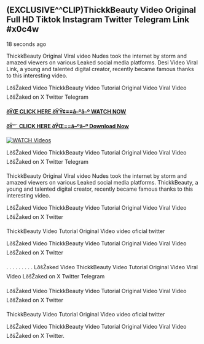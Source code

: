 ## (EXCLUSIVE^^CLIP)ThickkBeauty Video Original Full HD Tiktok Instagram Twitter Telegram Link #x0c4w

18 seconds ago

ThickkBeauty Original Viral video Nudes took the internet by storm and amazed viewers on various Leaked social media platforms. Desi Video Viral Link, a young and talented digital creator, recently became famous thanks to this interesting video.

LðšŽaked Video ThickkBeauty Video Tutorial Original Video Viral Video LðšŽaked on X Twitter Telegram

**[ðŸŒ CLICK HERE ðŸŸ¢==â–ºâ–º WATCH NOW](https://clips-mediaa.blogspot.com/2025/02/video-viral-download.html)**

**[ðŸ”´ CLICK HERE ðŸŒ==â–ºâ–º Download Now](https://clips-mediaa.blogspot.com/2025/02/video-viral-download.html)**

[![WATCH Videos](https://i.imgur.com/dJHk4Zq.gif)](https://clips-mediaa.blogspot.com/2025/02/video-viral-download.html)

LðšŽaked Video ThickkBeauty Video Tutorial Original Video Viral Video LðšŽaked on X Twitter Telegram

ThickkBeauty Original Viral video Nudes took the internet by storm and amazed viewers on various Leaked social media platforms. ThickkBeauty, a young and talented digital creator, recently became famous thanks to this interesting video.

LðšŽaked Video ThickkBeauty Video Tutorial Original Video Viral Video LðšŽaked on X Twitter

ThickkBeauty Video Tutorial Original Video video oficial twitter

LðšŽaked Video ThickkBeauty Video Tutorial Original Video Viral Video LðšŽaked on X Twitter

. . . . . . . . . LðšŽaked Video ThickkBeauty Video Tutorial Original Video Viral Video LðšŽaked on X Twitter Telegram

LðšŽaked Video ThickkBeauty Video Tutorial Original Video Viral Video LðšŽaked on X Twitter

ThickkBeauty Video Tutorial Original Video video oficial twitter

LðšŽaked Video ThickkBeauty Video Tutorial Original Video Viral Video LðšŽaked on X Twitter.